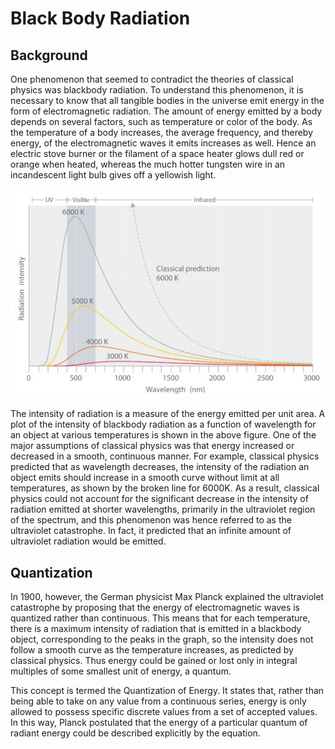 # Black Body Radiation

## Background

One phenomenon that seemed to contradict the theories of classical physics was blackbody radiation. To understand this phenomenon, it is necessary to know that all tangible bodies in the universe emit energy in the form of electromagnetic radiation. The amount of energy emitted by a body depends on several factors, such as temperature or color of the body. As the temperature of a body increases, the average frequency, and thereby energy, of the electromagnetic waves it emits increases as well. Hence an electric stove burner or the filament of a space heater glows dull red or orange when heated, whereas the much hotter tungsten wire in an incandescent light bulb gives off a yellowish light.

![Radiation against Wavelength Graph](../../assets/radiation_against_wavelength_graph.png)

The intensity of radiation is a measure of the energy emitted per unit area. A plot of the intensity of blackbody radiation as a function of wavelength for an object at various temperatures is shown in the above figure. One of the major assumptions of classical physics was that energy increased or decreased in a smooth, continuous manner. For example, classical physics predicted that as wavelength decreases, the intensity of the radiation an object emits should increase in a smooth curve without limit at all temperatures, as shown by the broken line for 6000K. As a result, classical physics could not account for the significant decrease in the intensity of radiation emitted at shorter wavelengths, primarily in the ultraviolet region of the spectrum, and this phenomenon was hence referred to as the ultraviolet catastrophe. In fact, it predicted that an infinite amount of ultraviolet radiation would be emitted.

## Quantization

In 1900, however, the German physicist Max Planck explained the ultraviolet catastrophe by proposing that the energy of electromagnetic waves is quantized rather than continuous. This means that for each temperature, there is a maximum intensity of radiation that is emitted in a blackbody object, corresponding to the peaks in the graph, so the intensity does not follow a smooth curve as the temperature increases, as predicted by classical physics. Thus energy could be gained or lost only in integral multiples of some smallest unit of energy, a quantum.

This concept is termed the Quantization of Energy. It states that, rather than being able to take on any value from a continuous series, energy is only allowed to possess specific discrete values from a set of accepted values. In this way, Planck postulated that the energy of a particular quantum of radiant energy could be described explicitly by the equation.
